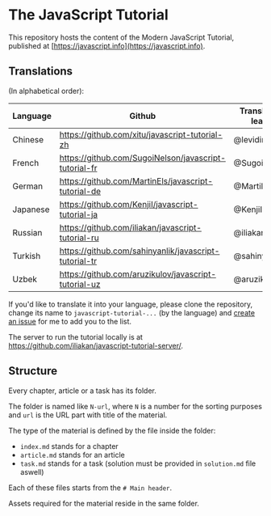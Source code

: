 
# The JavaScript Tutorial

This repository hosts the content of the Modern JavaScript Tutorial, published at [https://javascript.info](https://javascript.info).

## Translations

(In alphabetical order):

| Language | Github | Translation leads | Published |
|----------|--------|-------------------|-----------|
| Chinese | https://github.com/xitu/javascript-tutorial-zh | @leviding | – |
| French | https://github.com/SugoiNelson/javascript-tutorial-fr | @SugoiNelson | - |
| German | https://github.com/MartinEls/javascript-tutorial-de | @MartilEls | - |
| Japanese | https://github.com/KenjiI/javascript-tutorial-ja | @KenjiI | - |
| Russian | https://github.com/iliakan/javascript-tutorial-ru | @iliakan | https://learn.javascript.ru | 
| Turkish | https://github.com/sahinyanlik/javascript-tutorial-tr | @sahinyanlik | - |
| Uzbek | https://github.com/aruzikulov/javascript-tutorial-uz | @aruzikulov | - |

If you'd like to translate it into your language, please clone the repository, change its name to `javascript-tutorial-...` (by the language) and [create an issue](https://github.com/iliakan/javascript-tutoria-en/issues/new) for me to add you to the list.

The server to run the tutorial locally is at <https://github.com/iliakan/javascript-tutorial-server/>.

## Structure

Every chapter, article or a task has its folder.

The folder is named like `N-url`, where `N` is a number for the sorting purposes and `url` is the URL part with title of the material.

The type of the material is defined by the file inside the folder:

  - `index.md` stands for a chapter
  - `article.md` stands for an article
  - `task.md` stands for a task (solution must be provided in `solution.md` file aswell)

Each of these files starts from the `# Main header`.

Assets required for the material reside in the same folder.
